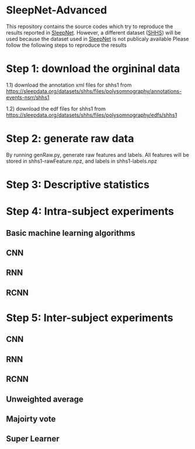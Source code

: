 # SleepNet-Advanced

This repository contains the source codes which try to reproduce the results reported in [SleepNet](https://arxiv.org/pdf/1707.08262.pdf). However, a different dataset ([SHHS](https://sleepdata.org/datasets/shhs)) will be used because the dataset used in [SleepNet](https://arxiv.org/pdf/1707.08262.pdf) is not publicaly available
Please follow the following steps to reproduce the results

# Step 1: download the orgininal data
1.1) download the annotation xml files for shhs1 from https://sleepdata.org/datasets/shhs/files/polysomnography/annotations-events-nsrr/shhs1

1.2) download the edf files for shhs1 from https://sleepdata.org/datasets/shhs/files/polysomnography/edfs/shhs1 

# Step 2: generate raw data
By running genRaw.py, generate raw features and labels. All features will be stored in shhs1-rawFeature.npz, and labels in shhs1-labels.npz

# Step 3: Descriptive statistics 

# Step 4: Intra-subject experiments
## Basic machine learning algorithms

## CNN

## RNN

## RCNN

# Step 5: Inter-subject experiments
## CNN

## RNN

## RCNN

## Unweighted average

## Majoirty vote

## Super Learner
